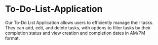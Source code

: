 # To-Do-List-Application
Our To-Do List Application allows users to efficiently manage their tasks. They can add, edit, and delete tasks, with options to filter tasks by their completion status and view creation and completion dates in AM/PM format.
